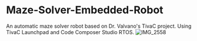 # Maze-Solver-Embedded-Robot
An automatic maze solver robot based on Dr. Valvano's TivaC project. Using TivaC Launchpad and Code Composer Studio RTOS. 
![IMG_2558](https://github.com/user-attachments/assets/c416d053-b491-4ead-b17a-ada8c1f2365a)
